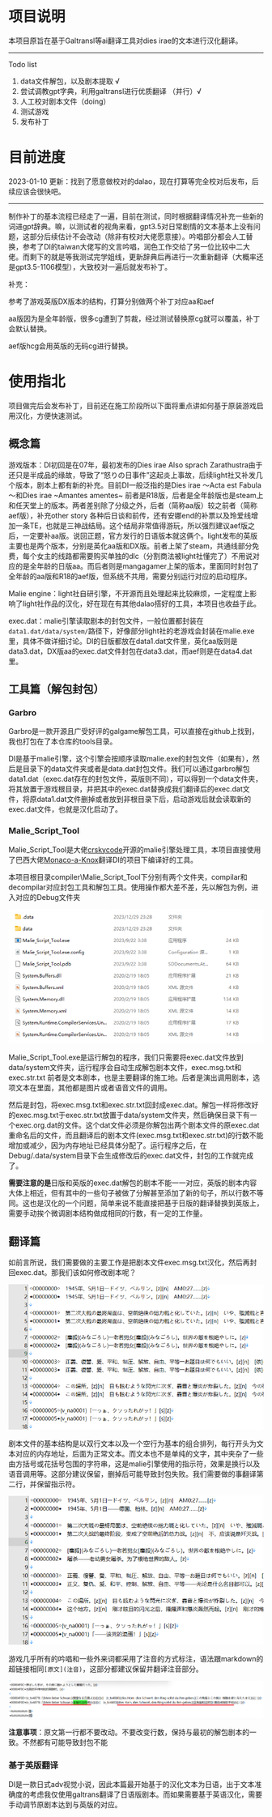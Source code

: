 # 项目说明

本项目原旨在基于Galtransl等ai翻译工具对dies irae的文本进行汉化翻译。

---
Todo list
1. data文件解包，以及剧本提取 √
2. 尝试调教gpt字典，利用galtransl进行优质翻译 （并行）√
3. 人工校对剧本文件（doing）
4. 测试游戏
3. 发布补丁
	



# 目前进度



2023-01-10 更新：找到了愿意做校对的dalao，现在打算等完全校对后发布，后续应该会很快吧。

---

制作补丁的基本流程已经走了一遍，目前在测试，同时根据翻译情况补充一些新的词进gpt辞典。嘛，以测试者的视角来看，gpt3.5对日常剧情的文本基本上没有问题，这部分后续估计不会改动（除非有校对大佬愿意接）。吟唱部分都会人工替换，参考了DI的taiwan大佬写的文言吟唱，润色工作交给了另一位比较中二大佬。而剩下的就是等我测试完学姐线，更新辞典后再进行一次重新翻译（大概率还是gpt3.5-1106模型），大致校对一遍后就发布补丁。



补充：

参考了游戏英版DX版本的结构，打算分别做两个补丁对应aa和aef

aa版因为是全年龄版，很多cg遭到了剪裁，经过测试替换原cg就可以覆盖，补丁会默认替换。

aef版hcg会用英版的无码cg进行替换。



# 使用指北

项目做完后会发布补丁，目前还在施工阶段所以下面将重点讲如何基于原装游戏启用汉化，方便快速测试。



## 概念篇

游戏版本：DI初回是在07年，最初发布的Dies irae Also sprach Zarathustra由于还只是半成品的缘故，导致了“怒りの日事件”这起炎上事故，后续light社又补发几个版本，剧本上都有新的补充。目前DI一般泛指的是Dies irae ～Acta est Fabula～和Dies irae ~Amantes amentes~ 前者是R18版，后者是全年龄版也是steam上和任天堂上的版本。两者差别除了分级之外，后者（简称aa版）较之前者（简称aef版），补充other story 各种后日谈和前传，还有安娜end的补票以及玲爱线增加一条TE，也就是三神战结局。这个结局非常值得游玩，所以强烈建议aef版之后，一定要补aa版。说回正题，官方发行的日语版本就这俩个。light发布的英版主要也是两个版本，分别是英化aa版和DX版。前者上架了steam，共通线部分免费，每个女主的线路都需要购买单独的dlc（分割商法被light社懂完了）不用说对应的是全年龄的日版aa。而后者则是mangagamer上架的版本，里面同时封包了全年龄的aa版和R18的aef版，但系统不共用，需要分别运行对应的启动程序。



Malie engine：light社自研引擎，不开源而且处理起来比较麻烦，一定程度上影响了light社作品的汉化，好在现在有其他dalao搭好的工具，本项目也收益于此。



exec.dat：malie引擎读取剧本的封包文件，一般位置都封装在`data1.dat/data/system/`路径下，好像部分light社的老游戏会封装在malie.exe里，具体不做详细讨论。DI的日版都放在data1.dat文件里，英化aa版则是data3.dat，DX版aa的exec.dat文件封包在data3.dat，而aef则是在data4.dat里。



## 工具篇（解包封包）



### Garbro

Garbro是一款开源且广受好评的galgame解包工具，可以直接在github上找到，我也打包在了本仓库的tools目录。

DI是基于malie引擎，这个引擎会按顺序读取malie.exe的封包文件（如果有），然后是目录下的data文件夹或者是data.dat封包文件。我们可以通过garbro解包data1.dat（exec.dat存在的封包文件，英版则不同），可以得到一个data文件夹，将其放置于游戏根目录，并把其中的exec.dat替换成我们翻译后的exec.dat文件，将原data1.dat文件删掉或者放到非根目录下后，启动游戏后就会读取新的exec.dat文件，也就是汉化启动了。



### Malie_Script_Tool

Malie_Script_Tool是大佬[crskycode](https://github.com/crskycode/Malie_Script_Tool)开源的malie引擎处理工具，本项目直接使用了巴西大佬[Monaco-a-Knox](https://github.com/Monaco-a-Knox/Dia-da-Ira)翻译DI的项目下编译好的工具。



本项目根目录compiler\Malie_Script_Tool下分别有两个文件夹，compilar和decompilar对应封包工具和解包工具。使用操作都大差不差，先以解包为例，进入对应的Debug文件夹

![image-20240109233604458](README.assets/image-20240109233604458.png)

Malie_Script_Tool.exe是运行解包的程序，我们只需要将exec.dat文件放到data/system文件夹，运行程序会自动生成解包剧本文件，exec.msg.txt和exec.str.txt 前者是文本剧本，也是主要翻译的施工地。后者是演出调用剧本，选项文本在里面，其他都是图片或者语音文件的调用。



然后是封包，将exec.msg.txt和exec.str.txt回封成exec.dat。解包一样将修改好的exec.msg.txt于exec.str.txt放置于data/system文件夹，然后确保目录下有一个exec.org.dat的文件。这个dat文件必须是你解包出两个剧本文件的原exec.dat重命名后的文件，而且翻译后的剧本文件(exec.msg.txt和exec.str.txt)的行数不能增加或减少，因为内存地址已经具体分配了。运行程序之后，在Debug/.data/system目录下会生成修改后的exec.dat文件，封包的工作就完成了。

**需要注意的是**日版和英版的exec.dat解包的剧本不能一一对应，英版的剧本内容大体上相近，但有其中的一些句子被做了分解甚至添加了新的句子，所以行数不等同。这也是汉化的一个问题，简单来说不能直接把基于日版的翻译替换到英版上，需要手动挨个微调剧本结构做成相同的行数，有一定的工作量。





## 翻译篇



如前言所说，我们需要做的主要工作是把剧本文件exec.msg.txt汉化，然后再封回exec.dat。那我们该如何修改剧本呢？

![image-20240110012419912](README.assets/image-20240110012419912.png)

剧本文件的基本结构是以双行文本以及一个空行为基本的组合排列，每行开头为文本对应的内存地址，后面为正常文本。而文本也不是单纯的文字，其中夹杂了一些由方括号或花括号包围的字符串，这是malie引擎使用的指示符，效果是换行以及语音调用等。这部分建议保留，删掉后可能导致封包失败。我们需要做的事翻译第二行，并保留指示符。

![image-20240110012428110](README.assets/image-20240110012428110.png)

游戏几乎所有的吟唱和一些外来词都采用了注音的方式标注，语法跟markdown的超链接相同`[原文](注音)`，这部分都建议保留并翻译注音部分。

![image-20240110012950444](README.assets/image-20240110012950444.png)



**注意事项**：原文第一行都不要改动。不要改变行数，保持与最初的解包剧本的一致。不然都有可能导致封包不能



### 基于英版翻译

DI是一款日式adv视觉小说，因此本篇最开始基于的汉化文本为日语，出于文本准确度的考虑我仅使用galtrans翻译了日语版剧本。而如果需要基于英语汉化，需要手动调节原剧本达到与英版的对应。





> 

